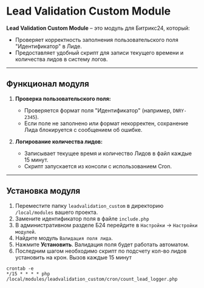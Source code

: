 # Lead Validation Custom Module

**Lead Validation Custom Module** – это модуль для Битрикс24, который:
- Проверяет корректность заполнения пользовательского поля "Идентификатор" в Лиде.
- Предоставляет удобный скрипт для записи текущего времени и количества лидов в систему логов.

---

## **Функционал модуля**
1. **Проверка пользовательского поля:**
   - Проверяется формат поля "Идентификатор" (например, `DNRY-2345`).
   - Если поле не заполнено или формат некорректен, сохранение Лида блокируется с сообщением об ошибке.

2. **Логирование количества лидов:**
   - Записывает текущее время и количество Лидов в файл каждые 15 минут.
   - Скрипт запускается из консоли с использованием Cron.

---

## **Установка модуля**

1. Переместите папку `leadvalidation_custom` в директорию `/local/modules` вашего проекта.
2. Замените идентификатор поля в файле `include.php`
3. В административном разделе Б24 перейдите в `Настройки` → `Настройки модулей`.
4. Найдите модуль `Валидация поля лида`.
5. Нажмите **Установить**.
Валидация поля будет работать автоматом.
6. Последним шагом необходимо скрипт по подсчету кол-во лидов установить на крон. Вызов каждые 15 минут
```
crontab -e
*/15 * * * * php /local/modules/leadvalidation_custom/cron/count_lead_logger.php
```





